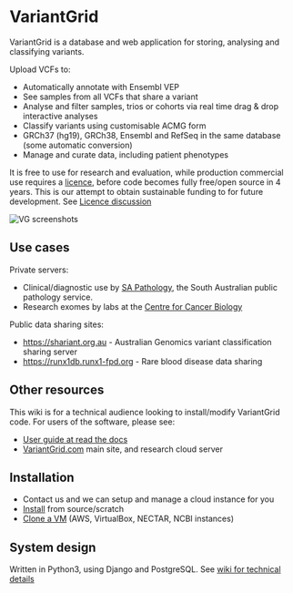 # VariantGrid

VariantGrid is a database and web application for storing, analysing and classifying variants.

Upload VCFs to:

* Automatically annotate with Ensembl VEP
* See samples from all VCFs that share a variant
* Analyse and filter samples, trios or cohorts via real time drag & drop interactive analyses
* Classify variants using customisable ACMG form
* GRCh37 (hg19), GRCh38, Ensembl and RefSeq in the same database (some automatic conversion)
* Manage and curate data, including patient phenotypes

It is free to use for research and evaluation, while production commercial use requires a [licence](https://github.com/SACGF/variantgrid/blob/master/LICENCE.md), before code becomes fully free/open source in 4 years. This is our attempt to obtain sustainable funding to for future development. See [Licence discussion](https://github.com/SACGF/variantgrid/wiki/Licence-discussion)

![VG screenshots](https://user-images.githubusercontent.com/763201/95926363-a0c6b580-0e03-11eb-9a5b-1d48e0e46722.png)

## Use cases

Private servers:

* Clinical/diagnostic use by [SA Pathology](https://www.sapathology.sa.gov.au), the South Australian public pathology service. 
* Research exomes by labs at the [Centre for Cancer Biology](https://www.centreforcancerbiology.org.au)

Public data sharing sites:

* https://shariant.org.au - Australian Genomics variant classification sharing server
* https://runx1db.runx1-fpd.org - Rare blood disease data sharing

## Other resources

This wiki is for a technical audience looking to install/modify VariantGrid code. For users of the software, please see:

* [User guide at read the docs](https://variantgrid.readthedocs.io/en/latest/)
* [VariantGrid.com](https://variantgrid.com) main site, and research cloud server

## Installation

* Contact us and we can setup and manage a cloud instance for you
* [Install](https://github.com/SACGF/variantgrid/wiki/Install) from source/scratch
* [Clone a VM](https://github.com/SACGF/variantgrid/wiki/Clone-a-VM) (AWS, VirtualBox, NECTAR, NCBI instances)

## System design

Written in Python3, using Django and PostgreSQL. See [wiki for technical details](https://github.com/SACGF/variantgrid/wiki)
